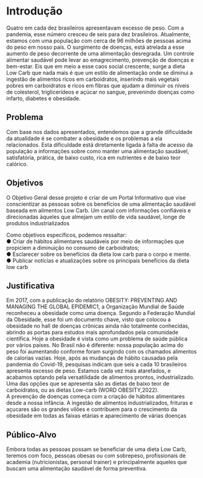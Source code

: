 # Introdução
Quatro em cada dez brasileiros apresentavam excesso de peso. Com a pandemia, esse número cresceu de seis para dez brasileiros. Atualmente, estamos com uma população com cerca de 96 milhões de pessoas acima do peso em nosso país. O surgimento de doenças, está atrelada a esse aumento de peso decorrente de uma alimentação desregrada. Um controle alimentar saudável pode levar ao emagrecimento, prevenção de doenças e bem-estar. 
Eis que em meio a esse caos social crescente, surge a dieta Low Carb que nada mais é que um estilo de alimentação onde se diminui a ingestão de alimentos ricos em carboidratos, inserindo mais vegetais pobres em carboidratos e ricos em fibras que ajudam a diminuir os níveis de colesterol, triglicerídeos e açúcar no sangue, prevenindo doenças como infarto, diabetes e obesidade.

## Problema

Com base nos dados apresentados, entendemos que a grande dificuldade da atualidade é se combater a obesidade e os problemas a ela relacionados. Esta dificuldade está diretamente ligada à falta de acesso da população a informações sobre como manter uma alimentação saudável, satisfatória, prática, de baixo custo, rica em nutrientes e de baixo teor calórico.

## Objetivos

O Objetivo Geral desse projeto é criar de um Portal Informativo que vise conscientizar as pessoas sobre os benefícios de uma alimentação saudável baseada em alimentos Low Carb. Um canal com informações confiáveis e direcionadas àqueles que almejam um estilo de vida saudável, longe de produtos industrializados

Como objetivos específicos, podemos ressaltar:<br>
●	Criar de hábitos alimentares saudáveis por meio de informações que propiciem a diminuição no consumo de carboidratos;<br>
●	Esclarecer sobre os benefícios da dieta low carb para o corpo e mente.<br>
●	Publicar notícias e atualizações sobre os principais benefícios da dieta low carb

## Justificativa

Em 2017, com a publicação do relatório OBESITY: PREVENTING AND MANAGING  THE GLOBAL EPIDEMIC1, a Organização Mundial de Saúde reconheceu a obesidade como uma doença. Segundo a Federação Mundial da Obesidade, esse foi um documento chave, visto que colocou a obesidade no hall de doenças crônicas ainda não totalmente conhecidas, abrindo as portas para estudos mais aprofundados pela comunidade científica. Hoje a obesidade é vista como um problema de saúde pública por vários países. No Brasil não é diferente: nossa população acima do peso foi aumentando conforme foram surgindo com os chamados alimentos de calorias vazias. Hoje, após as mudanças de hábito causadas pela pandemia do Covid-19, pesquisas indicam que seis a cada 10 brasileiros apresenta excesso de peso. Estamos cada vez mais atarefados, e acabamos optando pela versatilidade de alimentos prontos, industrializado. Uma das opções que se apresenta são as dietas de baixo teor de carboidratos, ou as dietas Low-carb (WORD OBESITY,2022).  
A prevenção de doenças começa com a criação de hábitos alimentares desde a nossa infância. A ingestão de alimentos industrializados, frituras e açucares são os grandes vilões e contribuem para o crescimento da obesidade em todas as faixas etárias e aparecimento de várias doenças


## Público-Alvo

Embora todas as pessoas possam se beneficiar de uma dieta Low Carb, teremos com foco, pessoas obesas ou com sobrepeso, profissionais de academia (nutricionistas, personal trainer) e principalmente aqueles que buscam uma alimentação saudável de forma preventiva.
